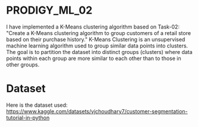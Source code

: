 # PRODIGY_ML_02
I have implemented a K-Means clustering algorithm based on Task-02: "Create a K-Means clustering algorithm to group customers of a retail store based on their purchase history." K-Means Clustering is an unsupervised machine learning algorithm used to group similar data points into clusters. The goal is to partition the dataset into distinct groups (clusters) where data points within each group are more similar to each other than to those in other groups.

# Dataset
Here is the dataset used: https://www.kaggle.com/datasets/vjchoudhary7/customer-segmentation-tutorial-in-python
